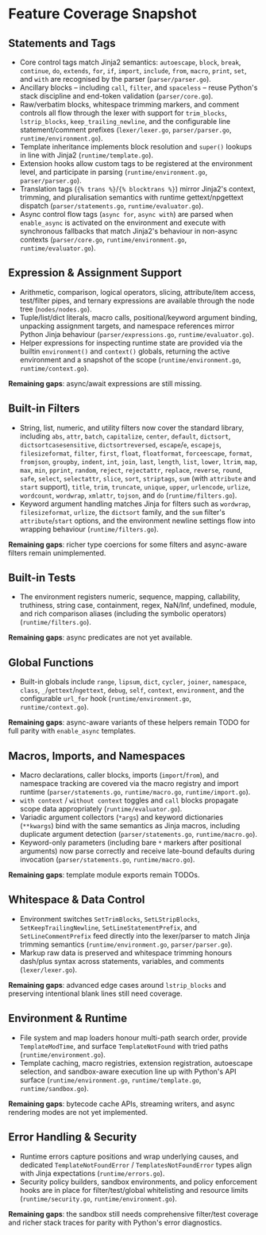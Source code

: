 # Feature Coverage Snapshot

## Statements and Tags

- Core control tags match Jinja2 semantics: `autoescape`, `block`, `break`, `continue`, `do`, `extends`, `for`, `if`, `import`, `include`, `from`, `macro`, `print`, `set`, and `with` are recognised by the parser (`parser/parser.go`).
- Ancillary blocks – including `call`, `filter`, and `spaceless` – reuse Python's stack discipline and end-token validation (`parser/core.go`).
- Raw/verbatim blocks, whitespace trimming markers, and comment controls all flow through the lexer with support for `trim_blocks`, `lstrip_blocks`, `keep_trailing_newline`, and the configurable line statement/comment prefixes (`lexer/lexer.go`, `parser/parser.go`, `runtime/environment.go`).
- Template inheritance implements block resolution and `super()` lookups in line with Jinja2 (`runtime/template.go`).
- Extension hooks allow custom tags to be registered at the environment level, and participate in parsing (`runtime/environment.go`, `parser/parser.go`).
- Translation tags (`{% trans %}`/`{% blocktrans %}`) mirror Jinja2's context, trimming, and pluralisation semantics with runtime gettext/npgettext dispatch (`parser/statements.go`, `runtime/evaluator.go`).
- Async control flow tags (`async for`, `async with`) are parsed when `enable_async` is activated on the environment and execute with synchronous fallbacks that match Jinja2's behaviour in non-async contexts (`parser/core.go`, `runtime/environment.go`, `runtime/evaluator.go`).

## Expression & Assignment Support

- Arithmetic, comparison, logical operators, slicing, attribute/item access, test/filter pipes, and ternary expressions are available through the node tree (`nodes/nodes.go`).
- Tuple/list/dict literals, macro calls, positional/keyword argument binding, unpacking assignment targets, and namespace references mirror Python Jinja behaviour (`parser/expressions.go`, `runtime/evaluator.go`).
- Helper expressions for inspecting runtime state are provided via the builtin `environment()` and `context()` globals, returning the active environment and a snapshot of the scope (`runtime/environment.go`, `runtime/context.go`).

**Remaining gaps**: async/await expressions are still missing.

## Built-in Filters

- String, list, numeric, and utility filters now cover the standard library, including `abs`, `attr`, `batch`, `capitalize`, `center`, `default`, `dictsort`, `dictsortcasesensitive`, `dictsortreversed`, `escape`/`e`, `escapejs`, `filesizeformat`, `filter`, `first`, `float`, `floatformat`, `forceescape`, `format`, `fromjson`, `groupby`, `indent`, `int`, `join`, `last`, `length`, `list`, `lower`, `ltrim`, `map`, `max`, `min`, `pprint`, `random`, `reject`, `rejectattr`, `replace`, `reverse`, `round`, `safe`, `select`, `selectattr`, `slice`, `sort`, `striptags`, `sum` (with `attribute` and `start` support), `title`, `trim`, `truncate`, `unique`, `upper`, `urlencode`, `urlize`, `wordcount`, `wordwrap`, `xmlattr`, `tojson`, and `do` (`runtime/filters.go`).
- Keyword argument handling matches Jinja for filters such as `wordwrap`, `filesizeformat`, `urlize`, the `dictsort` family, and the `sum` filter's `attribute`/`start` options, and the environment newline settings flow into wrapping behaviour (`runtime/filters.go`).

**Remaining gaps**: richer type coercions for some filters and async-aware filters remain unimplemented.

## Built-in Tests

- The environment registers numeric, sequence, mapping, callability, truthiness, string case, containment, regex, NaN/Inf, undefined, module, and rich comparison aliases (including the symbolic operators) (`runtime/filters.go`).

**Remaining gaps**: async predicates are not yet available.

## Global Functions

- Built-in globals include `range`, `lipsum`, `dict`, `cycler`, `joiner`, `namespace`, `class`, `_`/`gettext`/`ngettext`, `debug`, `self`, `context`, `environment`, and the configurable `url_for` hook (`runtime/environment.go`, `runtime/context.go`).

**Remaining gaps**: async-aware variants of these helpers remain TODO for full parity with `enable_async` templates.

## Macros, Imports, and Namespaces

- Macro declarations, caller blocks, imports (`import`/`from`), and namespace tracking are covered via the macro registry and import runtime (`parser/statements.go`, `runtime/macro.go`, `runtime/import.go`).
- `with context` / `without context` toggles and `call` blocks propagate scope data appropriately (`runtime/evaluator.go`).
- Variadic argument collectors (`*args`) and keyword dictionaries (`**kwargs`) bind with the same semantics as Jinja macros, including duplicate argument detection (`parser/statements.go`, `runtime/macro.go`).
- Keyword-only parameters (including bare `*` markers after positional arguments) now parse correctly and receive late-bound defaults during invocation (`parser/statements.go`, `runtime/macro.go`).

**Remaining gaps**: template module exports remain TODOs.

## Whitespace & Data Control

- Environment switches `SetTrimBlocks`, `SetLStripBlocks`, `SetKeepTrailingNewline`, `SetLineStatementPrefix`, and `SetLineCommentPrefix` feed directly into the lexer/parser to match Jinja trimming semantics (`runtime/environment.go`, `parser/parser.go`).
- Markup raw data is preserved and whitespace trimming honours dash/plus syntax across statements, variables, and comments (`lexer/lexer.go`).

**Remaining gaps**: advanced edge cases around `lstrip_blocks` and preserving intentional blank lines still need coverage.

## Environment & Runtime

- File system and map loaders honour multi-path search order, provide `TemplateModTime`, and surface `TemplateNotFound` with tried paths (`runtime/environment.go`).
- Template caching, macro registries, extension registration, autoescape selection, and sandbox-aware execution line up with Python's API surface (`runtime/environment.go`, `runtime/template.go`, `runtime/sandbox.go`).

**Remaining gaps**: bytecode cache APIs, streaming writers, and async rendering modes are not yet implemented.

## Error Handling & Security

- Runtime errors capture positions and wrap underlying causes, and dedicated `TemplateNotFoundError` / `TemplatesNotFoundError` types align with Jinja expectations (`runtime/errors.go`).
- Security policy builders, sandbox environments, and policy enforcement hooks are in place for filter/test/global whitelisting and resource limits (`runtime/security.go`, `runtime/environment.go`).

**Remaining gaps**: the sandbox still needs comprehensive filter/test coverage and richer stack traces for parity with Python's error diagnostics.
